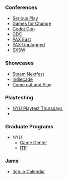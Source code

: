 ### Conferences
- [Serious Play](https://seriousplayconf.com/)
- [Games for Change](https://www.gamesforchange.org/)
- [Godot Con](https://conference.godotengine.org/)
- [GDC](https://gdconf.com/)
- [PAX East](https://east.paxsite.com/)
- [PAX Unplugged](https://unplugged.paxsite.com/)
- [SXSW](https://www.sxsw.com/)

### Showcases
- [Steam Nextfest](https://store.steampowered.com/sale/nextfest)
- [Indiecade](https://www.indiecade.com/)
- [Come out and Play](https://www.comeoutandplay.org/)
### Playtesting
- [NYU Playtest Thursdays](https://gamecenter.nyu.edu/events/playtest-thursdays/)
-

### Graduate Programs
- NYU
  - [Game Center](https://gamecenter.nyu.edu/)
  - [ITP](https://tisch.nyu.edu/itp)

### Jams
- [Itch.io Calendar](https://itch.io/jams)
